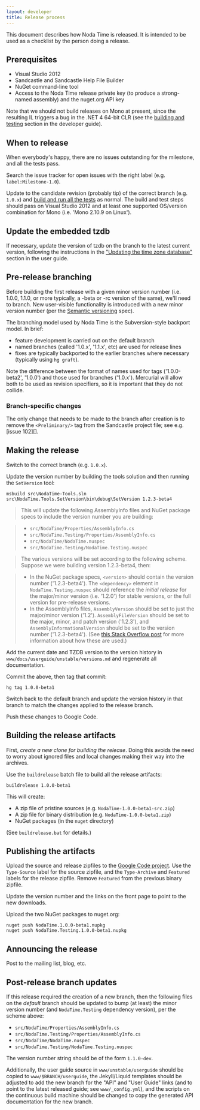 ```yaml
---
layout: developer
title: Release process
---
```


This document describes how Noda Time is released. It is intended to be used as
a checklist by the person doing a release.

## Prerequisites

- Visual Studio 2012
- Sandcastle and Sandcastle Help File Builder
- NuGet command-line tool
- Access to the Noda Time release private key (to produce a strong-named
  assembly) and the nuget.org API key

Note that we should not build releases on Mono at present, since the resulting
IL triggers a bug in the .NET 4 64-bit CLR (see the
[building and testing](building.html) section in the developer guide).

## When to release

When everybody's happy, there are no issues outstanding for the milestone, and
all the tests pass.

Search the issue tracker for open issues with the right label (e.g.
`label:Milestone-1.0`).

Update to the candidate revision (probably tip) of the correct branch (e.g.
`1.0.x`) and [build and run all the tests](building.html) as normal. The build
and test steps should pass on Visual Studio 2012 and at least one supported
OS/version combination for Mono (i.e. 'Mono 2.10.9 on Linux').

## Update the embedded tzdb

If necessary, update the version of tzdb on the branch to the latest current
version, following the instructions in the
["Updating the time zone database"][tzdb] section in the user guide.

[tzdb]: ../userguide/tzdb.html

## Pre-release branching

Before building the first release with a given minor version number (i.e. 1.0.0,
1.1.0, or more typically, a -beta or -rc version of the same), we'll need to
branch. New user-visible functionality is introduced with a new minor version
number (per the [Semantic versioning](http://semver.org) spec).

The branching model used by Noda Time is the Subversion-style backport model.
In brief:

- feature development is carried out on the default branch
- named branches (called '1.0.x', '1.1.x', etc) are used for release lines
- fixes are typically backported to the earlier branches where necessary
  (typically using `hg graft`).

Note the difference between the format of names used for tags ('1.0.0-beta2',
'1.0.0') and those used for branches ('1.0.x'). Mercurial will allow both to be
used as revision specifiers, so it is important that they do not collide.

### Branch-specific changes

The only change that needs to be made to the branch after creation is to
remove the `<Preliminary/>` tag from the Sandcastle project file; see e.g.
[issue 102][].

## Making the release

Switch to the correct branch (e.g. `1.0.x`).

Update the version number by building the tools solution and then running the `SetVersion` tool:

    msbuild src\NodaTime-Tools.sln
	src\NodaTime.Tools.SetVersion\bin\debug\SetVersion 1.2.3-beta4

> This will update the following AssemblyInfo files and NuGet package specs to include the
version number you are building:

> - `src/NodaTime/Properties/AssemblyInfo.cs`
> - `src/NodaTime.Testing/Properties/AssemblyInfo.cs`
> - `src/NodaTime/NodaTime.nuspec`
> - `src/NodaTime.Testing/NodaTime.Testing.nuspec`

> The various versions will be set according to the following scheme. Suppose
we were building version 1.2.3-beta4, then:

> - In the NuGet package specs, `<version>` should contain the version number
  ('1.2.3-beta4'). The `<dependency>` element in `NodaTime.Testing.nuspec`
  should reference the _initial release_ for the major/minor version
  (i.e. '1.2.0') for stable versions, or the full version for
  pre-release versions.
> - In the AssemblyInfo files, `AssemblyVersion` should be set to just the
  major/minor version ('1.2'). `AssemblyFileVersion` should be set to the
  major, minor, and patch version ('1.2.3'), and `AssemblyInformationalVersion`
  should be set to the version number ('1.2.3-beta4'). (See [this Stack
  Overflow post][assemblyversion] for more information about how these are
  used.)

[assemblyversion]: http://stackoverflow.com/a/65062

Add the current date and TZDB version to the version history in
`www/docs/userguide/unstable/versions.md` and regenerate all documentation.

Commit the above, then tag that commit:

    hg tag 1.0.0-beta1

Switch back to the default branch and update the version history in that branch to match the changes applied to the release branch.

Push these changes to Google Code.

## Building the release artifacts

First, *create a new clone for building the release*. Doing this avoids the
need to worry about ignored files and local changes making their way into
the archives.

Use the `buildrelease` batch file to build all the release artifacts:

    buildrelease 1.0.0-beta1

This will create:

- A zip file of pristine sources (e.g. `NodaTime-1.0.0-beta1-src.zip`)
- A zip file for binary distribution (e.g. `NodaTime-1.0.0-beta1.zip`)
- NuGet packages (in the `nuget` directory)

(See `buildrelease.bat` for details.)

## Publishing the artifacts

Upload the source and release zipfiles to the
[Google Code project](http://code.google.com/p/noda-time/downloads/list).
Use the `Type-Source` label for the source zipfile, and the `Type-Archive` and
`Featured` labels for the release zipfile.  Remove `Featured` from the previous
binary zipfile.

Update the version number and the links on the front page to point to the new
downloads.

Upload the two NuGet packages to nuget.org:

    nuget push NodaTime.1.0.0-beta1.nupkg
    nuget push NodaTime.Testing.1.0.0-beta1.nupkg

## Announcing the release

Post to the mailing list, blog, etc.

## Post-release branch updates

If this release required the creation of a new branch, then the following files
on the *default* branch should be updated to bump (at least) the minor version
number (and `NodaTime.Testing` dependency version), per the scheme above:

- `src/NodaTime/Properties/AssemblyInfo.cs`
- `src/NodaTime.Testing/Properties/AssemblyInfo.cs`
- `src/NodaTime/NodaTime.nuspec`
- `src/NodaTime.Testing/NodaTime.Testing.nuspec`

The version number string should be of the form `1.1.0-dev`.

Additionally, the user guide source in `www/unstable/userguide` should be
copied to `www/$BRANCH/userguide`, the Jekyll/Liquid templates should be
adjusted to add the new branch for the "API" and "User Guide" links (and to
point to the latest released guide; see `www/_config.yml`), and the scripts on
the continuous build machine should be changed to copy the generated API
documentation for the new branch.
